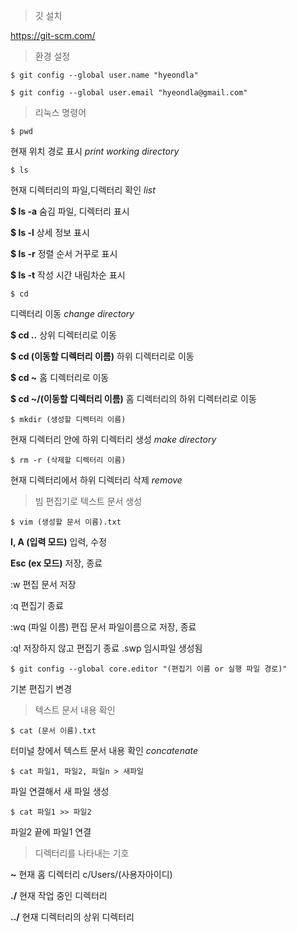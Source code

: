 > 깃 설치

https://git-scm.com/



> 환경 설정

```
$ git config --global user.name "hyeondla"
```

```
$ git config --global user.email "hyeondla@gmail.com"
```



> 리눅스 명령어

```
$ pwd 
```

현재 위치 경로 표시 *print working directory* 

```
$ ls 
```

현재 디렉터리의 파일,디렉터리 확인 *list* 

**$ ls -a** 숨김 파일, 디렉터리 표시

**$ ls -l** 상세 정보 표시

**$ ls -r** 정렬 순서 거꾸로 표시

**$ ls -t** 작성 시간 내림차순 표시

```
$ cd 
```

디렉터리 이동 *change directory*  

**$ cd ..** 상위 디렉터리로 이동 

**$ cd (이동할 디렉터리 이름)**  하위 디렉터리로 이동

**$ cd ~** 홈 디렉터리로 이동

**$ cd ~/(이동할 디렉터리 이름)** 홈 디렉터리의 하위 디렉터리로 이동

```
$ mkdir (생성할 디렉터리 이름) 
```

현재 디렉터리 안에 하위 디렉터리 생성 *make directory* 

```
$ rm -r (삭제할 디렉터리 이름)
```

 현재 디렉터리에서 하위 디렉터리 삭제 *remove* 



> 빔 편집기로 텍스트 문서 생성

```
$ vim (생성할 문서 이름).txt
```

**I, A (입력 모드)** 입력, 수정

**Esc (ex 모드)** 저장, 종료

:w 편집 문서 저장

:q 편집기 종료

:wq (파일 이름) 편집 문서 파일이름으로 저장, 종료  

:q! 저장하지 않고 편집기 종료 .swp 임시파일 생성됨

```
$ git config --global core.editor "(편집기 이름 or 실행 파일 경로)"
```

기본 편집기 변경



> 텍스트 문서 내용 확인

```
$ cat (문서 이름).txt
```

 터미널 창에서 텍스트 문서 내용 확인 *concatenate*

```
$ cat 파일1, 파일2, 파일n > 새파일 
```

파일 연결해서 새 파일 생성

```
$ cat 파일1 >> 파일2 
```

파일2 끝에 파일1 연결



> 디렉터리를 나타내는 기호
>

**~** 현재 홈 디렉터리 c/Users/(사용자아이디)

**./** 현재 작업 중인 디렉터리

**../** 현재 디렉터리의 상위 디렉터리